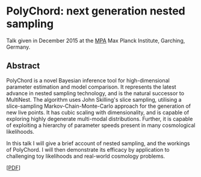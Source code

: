 # PolyChord: next generation nested sampling

Talk given in December 2015 at the [MPA](https://www.mpa-garching.mpg.de/) Max Planck Institute, Garching, Germany.

## Abstract

PolyChord is a novel Bayesian inference tool for high-dimensional parameter
estimation and model comparison. It represents the latest advance in nested
sampling technology, and is the natural successor to MultiNest. The algorithm
uses John Skilling's slice sampling, utilising a slice-sampling
Markov-Chain-Monte-Carlo approach for the generation of new live points. It
has cubic scaling with dimensionality, and is capable of exploring highly
degenerate multi-modal distributions. Further, it is capable of exploiting a
hierarchy of parameter speeds present in many cosmological likelihoods.

In this talk I will give a brief account of nested sampling, and the workings
of PolyChord. I will then demonstrate its efficacy by application to
challenging toy likelihoods and real-world cosmology problems.

[[PDF](https://github.com/williamjameshandley/talks/raw/garching_2015/will_handley_garching_2015.pdf)] 
